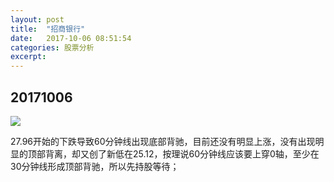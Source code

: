 ```yaml
---
layout: post
title:  "招商银行"
date:   2017-10-06 08:51:54
categories: 股票分析
excerpt: 
---
```


## 20171006

![](http://7xnjqr.com1.z0.glb.clouddn.com/%E6%8B%9B%E5%95%86%E9%93%B6%E8%A1%8C_20171006155331.png)

27.96开始的下跌导致60分钟线出现底部背驰，目前还没有明显上涨，没有出现明显的顶部背离，却又创了新低在25.12，按理说60分钟线应该要上穿0轴，至少在30分钟线形成顶部背驰，所以先持股等待；

